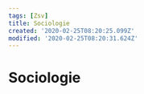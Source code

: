 ```yaml
---
tags: [Zsv]
title: Sociologie
created: '2020-02-25T08:20:25.099Z'
modified: '2020-02-25T08:20:31.624Z'
---
```


# Sociologie
